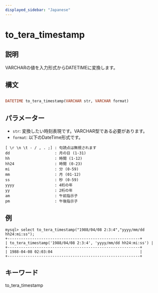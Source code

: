 ```yaml
---
displayed_sidebar: "Japanese"
---
```


# to_tera_timestamp

## 説明

VARCHARの値を入力形式からDATETIMEに変換します。

## 構文

```Haskell

DATETIME to_tera_timestamp(VARCHAR str, VARCHAR format)
```

## パラメーター
- `str`: 変換したい時刻表現です。VARCHAR型である必要があります。
- `format`: 以下のDateTime形式です。

```
[ \r \n \t - / , . ;] : 句読点は無視されます
dd	                  : 月の日 (1-31)
hh	                  : 時間 (1-12)
hh24                  : 時間 (0-23)
mi                    : 分 (0-59)
mm                    : 月 (01-12)
ss                    : 秒 (0-59)
yyyy                  : 4桁の年
yy                    : 2桁の年
am                    : 午前指示子
pm                    : 午後指示子
```

## 例

```Plain Text
mysql> select to_tera_timestamp("1988/04/08 2:3:4","yyyy/mm/dd hh24:mi:ss");
+-----------------------------------------------------------+
| to_tera_timestamp('1988/04/08 2:3:4', 'yyyy/mm/dd hh24:mi:ss') |
+-----------------------------------------------------------+
| 1988-04-08 02:03:04                                       |
+-----------------------------------------------------------+
```

## キーワード

to_tera_timestamp
